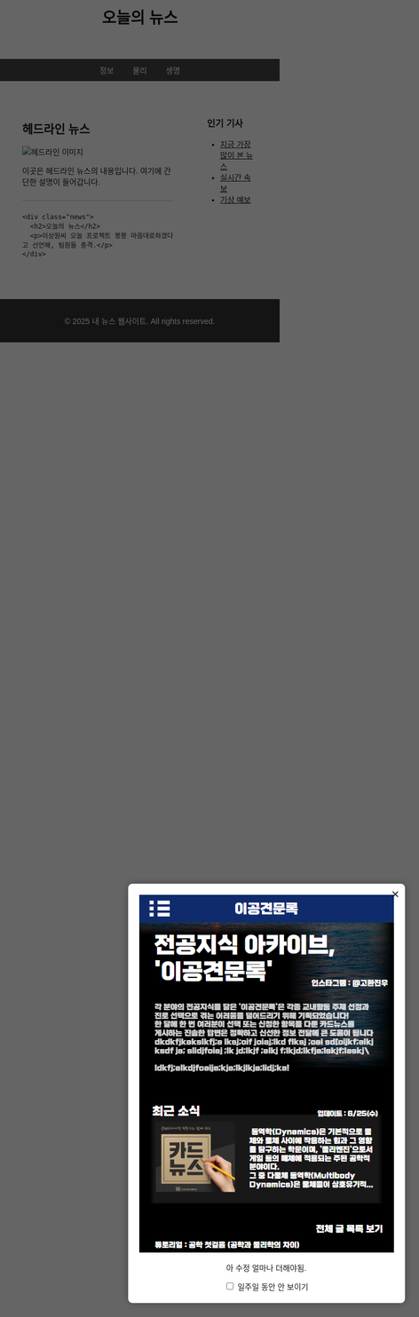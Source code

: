 <!DOCTYPE html>
<html lang="ko">
<head>
  <meta charset="UTF-8">
  <meta name="viewport" content="width=device-width, initial-scale=1.0">
  <title>내 뉴스 웹사이트</title>
  <style>
    body {
      font-family: Arial, sans-serif;
      margin: 0;
      padding: 0;
    }

    header {
      background-color: #333;
      color: white;
      padding: 15px;
      text-align: center;
    }

    nav {
      background-color: #444;
      color: white;
      padding: 10px;
      text-align: center;
    }

    nav a {
      color: white;
      margin: 0 15px;
      text-decoration: none;
    }

    .container {
      display: flex;
      flex-wrap: wrap;
      padding: 20px;
    }

    .main {
      flex: 3;
      margin-right: 20px;
      padding: 20px;
    }

    .sidebar {
      flex: 1;
      padding: 20px;
    }

    .news {
      border-bottom: 1px solid #ccc;
      margin-bottom: 20px;
      padding-bottom: 10px;
    }

    .news img {
      width: 100%;
      height: auto;
    }

    footer {
      background-color: #333;
      color: white;
      text-align: center;
      padding: 15px;
      margin-top: 20px;
    }

    /* 팝업 관련 스타일 */
    #popup {
      position: fixed;
      top: 0;
      left: 0;
      width: 100%;
      height: 100%;
      background-color: rgba(0, 0, 0, 0.6);
      display: flex;
      justify-content: center;
      align-items: center;
      z-index: 1000;
      overflow: hidden;
    }

    .popup-content {
      position: relative;
      background-color: white;
      padding: 20px;
      border-radius: 8px;
      max-width: 80%; /* 팝업의 최대 너비를 80%로 설정 */
      max-height: 80%; /* 팝업의 최대 높이를 80%로 설정 */
      overflow-y: auto; /* 내용이 넘칠 경우 스크롤 추가 */
      text-align: center;
      box-shadow: 0 0 15px rgba(0, 0, 0, 0.3);
    }

    .popup-content img {
      max-width: 100%;
      height: auto;
    }

    .close-btn {
      position: absolute;
      top: 5px;
      right: 10px;
      font-size: 24px;
      cursor: pointer;
    }

    /* 모바일에서 더욱 적합한 디자인 */
    @media (max-width: 768px) {
      .container {
        flex-direction: column;
        padding: 10px;
      }

      .main {
        margin-right: 0;
        padding: 10px;
      }

      .sidebar {
        flex: 1 1 100%;
        margin-top: 20px;
      }

      nav a {
        display: block;
        margin: 10px 0;
      }

      footer {
        padding: 10px;
      }

      /* 모바일에서 팝업 크기 조정 */
      #popup .popup-content {
        max-width: 95%;
        max-height: 90%;
      }
    }
  </style>
</head>
<body>

<!-- 팝업창 -->
<div id="popup">
  <div class="popup-content">
    <span class="close-btn" onclick="closePopup()">&times;</span>
    <img src="images/EX_picture1.png" alt="팝업 이미지">
    <p>아 수정 얼마나 더해야됨.</p>
    <!-- "일주일 동안 안 보이기" 체크박스 -->
    <label>
      <input type="checkbox" id="dontShowAgain"> 일주일 동안 안 보이기
    </label>
  </div>
</div>

<header>
  <h1>오늘의 뉴스</h1>
</header>

<nav>
  <a href="info.html">정보</a>
  <a href="physics.html">물리</a>
  <a href="bio.html">생명</a>
</nav>

<div class="container">
  <div class="main">
    <div class="news">
      <h2>헤드라인 뉴스</h2>
      <img src="https://via.placeholder.com/600x300" alt="헤드라인 이미지">
      <p>이곳은 헤드라인 뉴스의 내용입니다. 여기에 간단한 설명이 들어갑니다.</p>
    </div>

    <div class="news">
      <h2>오늘의 뉴스</h2>
      <p>이상원씨 오늘 프로젝트 봉봉 마음대로하겠다고 선언해, 팀원들 충격.</p>
    </div>
  </div>

  <div class="sidebar">
    <h3>인기 기사</h3>
    <ul>
      <li><a href="#">지금 가장 많이 본 뉴스</a></li>
      <li><a href="#">실시간 속보</a></li>
      <li><a href="#">기상 예보</a></li>
    </ul>
  </div>
</div>

<footer>
  <p>© 2025 내 뉴스 웹사이트. All rights reserved.</p>
</footer>

<!-- 팝업 제어 스크립트 -->
<script>
  window.onload = function() {
    // 로컬스토리지에서 'popupCloseDate' 값이 있으면, 일주일을 계산해 팝업 표시 여부 결정
    const closeDate = localStorage.getItem("popupCloseDate");
    const dontShowAgain = localStorage.getItem("dontShowAgain");

    // "일주일 동안 안 보이기" 체크박스 상태와 일주일 경과 여부 체크
    if (dontShowAgain === "true") {
      const currentDate = new Date().getTime();
      const differenceInDays = (currentDate - closeDate) / (1000 * 3600 * 24); // 밀리초를 일로 변환

      // 일주일(7일)이 지나지 않았다면 팝업을 숨긴다
      if (differenceInDays < 7) {
        document.getElementById("popup").style.display = "none";
      } else {
        // 일주일이 지난 경우 팝업을 다시 띄운다
        document.getElementById("popup").style.display = "flex";
      }
    } else {
      // 로컬스토리지에 값이 없으면 첫 방문이므로 팝업을 띄운다
      document.getElementById("popup").style.display = "flex";
    }
  }

  function closePopup() {
    const dontShowAgain = document.getElementById("dontShowAgain").checked;

    // 팝업을 닫고, 현재 날짜를 밀리초 단위로 로컬스토리지에 저장
    document.getElementById("popup").style.display = "none";
    
    if (dontShowAgain) {
      // "일주일 동안 안 보이기" 체크박스를 클릭한 경우
      const currentDate = new Date().getTime();
      localStorage.setItem("popupCloseDate", currentDate); // 닫은 날짜를 저장
      localStorage.setItem("dontShowAgain", "true"); // "일주일 동안 안 보이기" 체크값 저장
    } else {
      // 체크박스를 클릭하지 않으면 로컬스토리지에 저장하지 않음
      localStorage.removeItem("popupCloseDate");
      localStorage.removeItem("dontShowAgain");
    }
  }
</script>

</body>
</html>
